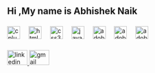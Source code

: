 <h2 align="left">Hi ,My name is Abhishek Naik</h2>

###


###


###

<div align="left">
<img src="https://w7.pngwing.com/pngs/46/626/png-transparent-c-logo-the-c-programming-language-computer-icons-computer-programming-source-code-programming-miscellaneous-template-blue.png" height="30" alt="cplusplus logo"  />
<img width="12" />
<img src="https://cdn.jsdelivr.net/gh/devicons/devicon/icons/html5/html5-original.svg" height="30" alt="html5 logo"  />
<img width="12" />

<img src="https://cdn.jsdelivr.net/gh/devicons/devicon/icons/css3/css3-original.svg" height="30" alt="css3 logo"  />
<img width="12" />

<img src="https://cdn.jsdelivr.net/gh/devicons/devicon/icons/javascript/javascript-original.svg" height="30" alt="javascript logo"  />
<img width="12" />



<img src="https://cdn.simpleicons.org/adobeillustrator/FF9A00" height="30" alt="adobeillustrator logo"  />
<img width="12" />
<img src="https://skillicons.dev/icons?i=pr" height="30" alt="adobepremierepro logo"  />
<img width="12" />
<img src="https://skillicons.dev/icons?i=ps" height="30" alt="adobephotoshop logo"  />
</div>

###

<div align="left">
<a href="www.linkedin.com/in/abhishek-naik-61356b278" target="_blank">
<img src="https://raw.githubusercontent.com/maurodesouza/profile-readme-generator/master/src/assets/icons/social/linkedin/default.svg" width="47" height="35" alt="linkedin logo"  />
</a>
<a href="www.gmail.com/abhisheknaik1112@gmail.com" target="_blank">
<img src="https://raw.githubusercontent.com/maurodesouza/profile-readme-generator/master/src/assets/icons/social/gmail/default.svg" width="47" height="35" alt="gmail logo"  />
</a>
</div>

###

<br clear="both">



###
